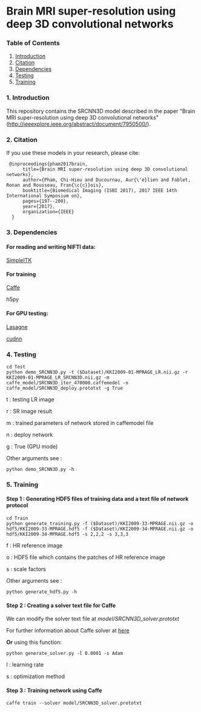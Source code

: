 # Brain MRI super-resolution using deep 3D convolutional networks

### Table of Contents

1. [Introduction](#introduction)
1. [Citation](#citation)
1. [Dependencies](#dependencies)
1. [Testing](#testing)
1. [Training](#training)

### 1. Introduction
This repository contains the SRCNN3D model described in the paper "Brain MRI super-resolution using deep 3D convolutional networks" (http://ieeexplore.ieee.org/abstract/document/7950500/).

### 2. Citation

If you use these models in your research, please cite:
```
 @inproceedings{pham2017brain,
      title={Brain MRI super-resolution using deep 3D convolutional networks},
      author={Pham, Chi-Hieu and Ducournau, Aur{\'e}lien and Fablet, Ronan and Rousseau, Fran{\c{c}}ois},
      booktitle={Biomedical Imaging (ISBI 2017), 2017 IEEE 14th International Symposium on},
      pages={197--200},
      year={2017},
      organization={IEEE}
  }
```
### 3. Dependencies

#### For reading and writing NIFTI data:
[SimpleITK](https://itk.org/Wiki/SimpleITK/GettingStarted)

#### For training
[Caffe](https://github.com/BVLC/caffe/)

h5py
#### For GPU testing:
[Lasagne](https://lasagne.readthedocs.io/en/latest/)

[cudnn](https://developer.nvidia.com/cudnn)

### 4. Testing

```
cd Test
python demo_SRCNN3D.py -t ($Dataset)/KKI2009-01-MPRAGE_LR.nii.gz -r KKI2009-01-MPRAGE_LR_SRCNN3D.nii.gz -m caffe_model/SRCNN3D_iter_470000.caffemodel -n caffe_model/SRCNN3D_deploy.prototxt -g True
```
t : testing LR image

r : SR image result

m : trained parameters of network stored in caffemodel file

n : deploy network

g : True (GPU mode)

Other arguments see : 
```
python demo_SRCNN3D.py -h
```

### 5. Training
#### Step 1 : Generating HDF5 files of training data and a text file of network protocol
```
cd Train
python generate_training.py -f ($Dataset)/KKI2009-33-MPRAGE.nii.gz -o hdf5/KKI2009-33-MPRAGE.hdf5 -f ($Dataset)/KKI2009-34-MPRAGE.nii.gz -o hdf5/KKI2009-34-MPRAGE.hdf5 -s 2,2,2 -s 3,3,3
```
f : HR reference image

o : HDF5 file which contains the patches of HR reference image

s : scale factors

Other arguments see : 
```
python generate_hdf5.py -h
```

#### Step 2 : Creating a solver text file for Caffe
We can modify the solver text file at *model/SRCNN3D_solver.prototxt*

For further information about Caffe solver at [here](http://caffe.berkeleyvision.org/tutorial/solver.html)

**Or** using this function:
```
python generate_solver.py -l 0.0001 -s Adam
```
l : learning rate

s : optimization method

#### Step 3 : Training network using Caffe
```
caffe train --solver model/SRCNN3D_solver.prototxt
```

